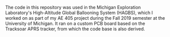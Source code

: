 The code in this repository was used in the Michigan Exploration Laboratory's High-Altitude Global Ballooning System (HAGBS), which I worked on as part of my AE 405 project during the Fall 2019 semester at the University of Michigan. It ran on a custom PCB board based on the Tracksoar APRS tracker, from which the code base is also derived.
